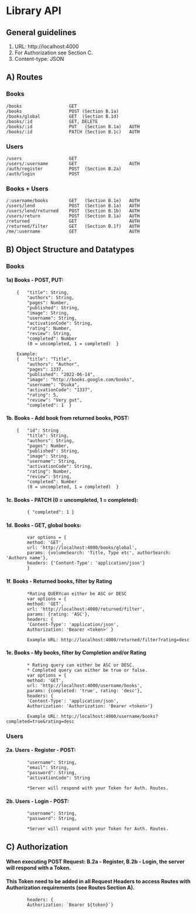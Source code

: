 # Library API

## General guidelines
1. URL: http://localhost:4000
2. For Authorization see Section C.
3. Content-type: JSON

## A) Routes
### Books
    /books                  GET  
    /books                  POST (Section B.1a)
    /books/global           GET  (Section B.1d)
    /books/:id              GET, DELETE
    /books/:id              PUT   (Section B.1a)   AUTH
    /books/:id              PATCH (Section B.1c)   AUTH

### Users
    /users                  GET     
    /users/:username        GET                    AUTH
    /auth/register          POST  (Section B.2a)
    /auth/login             POST

### Books + Users
    /:username/books        GET   (Section B.1e)   AUTH
    /users/lend             POST  (Section B.1a)   AUTH 
    /users/lend/returned    POST  (Section B.1b)   AUTH 
    /users/return           POST  (Section B.1a)   AUTH 
    /returned               GET                    AUTH
    /returned/filter        GET   (Section B.1f)   AUTH
    /me/:username           GET                    AUTH

## B) Object Structure and Datatypes
### Books
#### 1a) Books - POST, PUT:
		{	"title": String, 
			"authors": String,
			"pages": Number,
			"published": String,
			"image": String,
			"username": String,
			"activationCode": String,
			"rating": Number,
			"review": String,
			"completed": Number 
            (0 = uncompleted, 1 = completed)  }
           
        Example:
		{	"title": "Title", 
			"authors": "Author",
			"pages": 1337,
			"published": "2022-06-14",
			"image": "http://books.google.com/books",
			"username": "Osuka",
			"activationCode": "1337",
			"rating": 5,
			"review": "Very gut",
			"completed": 1  }

#### 1b. Books - Add book from returned books, POST:
		{	"id": String
            "title": String, 
			"authors": String,
			"pages": Number,
			"published": String,
			"image": String,
			"username": String,
			"activationCode": String,
			"rating": Number,
			"review": String,
			"completed": Number 
            (0 = uncompleted, 1 = completed)  }

#### 1c. Books - PATCH (0 = uncompleted, 1 = completed):
    	    { "completed": 1 }

#### 1d. Books - GET, global books:
            var options = {
            method: 'GET',
            url: 'http://localhost:4000/books/global',
            params: {volumeSearch: 'Title, Type etc', authorSearch: 'Authors name'},
            headers: {'Content-Type': 'application/json'}
            }

#### 1f. Books - Returned books, filter by Rating
            *Rating QUERYcan either be ASC or DESC
            var options = {
            method: 'GET',
            url: 'http://localhost:4000/returned/filter',
            params: {rating: 'ASC'},
            headers: {
            'Content-Type': 'application/json',
            Authorization: 'Bearer <token>' }

            Example URL: http://localhost:4000/returned/filter?rating=desc

#### 1e. Books - My books, filter by Completion and/or Rating
            * Rating query can either be ASC or DESC.
            * Completed query can either be true or false.
            var options = {
            method: 'GET',
            url: 'http://localhost:4000/username/books',
            params: {completed: 'true', rating: 'desc'},
            headers: {
            'Content-Type': 'application/json',
            Authorization: 'Authorization: 'Bearer <token>'}

            Example URL: http://localhost:4000/username/books?completed=true&rating=desc


### Users
#### 2a. Users - Register - POST:
		    "username": String,
		    "email": String,
		    "password": String,
		    "activationCode": String

            *Server will respond with your Token for Auth. Routes.

#### 2b. Users - Login - POST:
		    "username": String,
            "password": String,

            *Server will respond with your Token for Auth. Routes.

## C) Authorization
#### When executing POST Request: B.2a - Register, B.2b - Login, the server will respond with a Token. 
#### This Token need to be added in all Request Headers to access Routes with Authorization requirements (see Routes Section A). 
            headers: {
            Authorization: `Bearer ${token}`}
